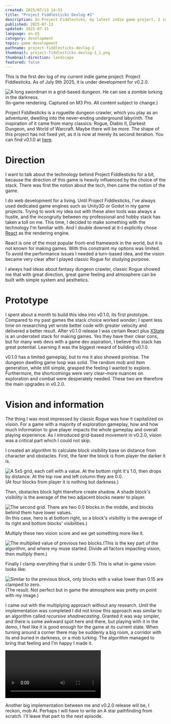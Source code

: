 ```yaml
---
created: 2025/07/13 14:53
title: "Project Fiddlesticks Devlog #1"
description: In Project Fiddlestcks, my latest indie game project, I implemented a vision algorithm, trying to capture the classic Rogue experience.
published: 2025-07-13
updated: 2025-07-15
language: en-US
category: development
topic: game development
pathname: project-fiddlesticks-devlog-1
thumbnail: project-fiddlesticks-devlog-1_1.png
thumbnail-direction: landscape
featured: false
---
```

This is the first dev log of my current indie game project: Project Fiddlesticks. As of July 9th 2025, it is under development for v0.2.0.

![A long swordman in a grid-based dungeon. He can see a zombie lurking in the darkness.](project-fiddlesticks-devlog-1_1.png)(In-game rendering. Captured on M3 Pro. All content subject to change.)

Project Fiddlesticks is a roguelite dungeon crawler, which you play as an adventurer, dwelling into the never-ending underground labyrinth. The inspiration of it came from many classics: Rogue, Diablo II, Darkest Dungeon, and World of Warcraft. Maybe there will be more. The shape of this project has not fixed yet, as it is now at merely its second iteration. You can find v0.1.0 at [here](https://grapegummygames.itch.io/project-fiddlesticks).

# Direction
I want to talk about the technology behind Project Fiddlesticks for a bit, because the direction of this game is heavily influenced by the choice of the stack. There was first the notion about the tech, then came the notion of the game. 

I do web development for a living. Until Project Fiddlesticks, I've always used dedicated game engines such as Unity3D or Godot in my game projects. Trying to work my idea out with these alien tools was always a hustle, and the incongruity between my professional and hobby stack has taken a toll on me. This time, I decided to make something with the technology I'm familiar with. And I double downed at it–I explicitly chose [React](https://react.dev/) as the rendering engine.

React is one of the most popular front-end framework in the world, but it is not known for making games. With this constraint my options was limited. To avoid the performance issues I needed a turn-based idea, and the vision became very clear after I played classic Rogue for studying purpose.

I always had ideas about fantasy dungeon crawler, classic Rogue showed me that with great direction, great game feeling and atmosphere can be built with simple system and aesthetics.

# Prototype
I spent about a month to build this idea into v0.1.0, its first prototype. Compared to my past games the stack choice worked wonder; I spent less time on researching yet wrote better code with greater velocity and delivered a better result. After v0.1.0 release I was certain React plus [XState](https://stately.ai/docs/xstate) is an underrated stack for making games. Yes they have their clear cons, but for many web devs with a game dev aspiration, I believe this stack has great potential. Learning it was the biggest reward of building v0.1.0.

v0.1.0 has a limited gameplay, but to me it also showed promise. The dungeon dwelling game loop was solid. The random mob and item generation, while still simple, grasped the feeling I wanted to explore. Furthermore, the shortcomings were very clear–more nuances on exploration and combat were desperately needed. These two are therefore the main upgrades in v0.2.0.

# Vision and information
The thing I was most impressed by classic Rogue was how it capitalized on *vision*. For a game with a majority of exploration gameplay, how and how much information to give player impacts the whole gameplay and overall playing experience. As I introduced grid-based movement in v0.2.0, vision was a critical part which I could not skip.

I created an algorithm to calculate block visibility base on distance from character and obstacles. First, the farer the block is from player the darker it is.

![A 5x5 grid, each cell with a value. At the bottom right it's 1.0, then drops by distance. At the top row and left column they are 0.0. ](project-fiddlesticks-devlog-1_2.png)(At four blocks from player it is nothing but darkness.)

Then, obstacles block light therefore create shadow. A shade block's visibility is the average of the two adjacent blocks nearer to player.

![The second grid. There are two 0.0 blocks in the middle, and blocks behind them have lower values.](project-fiddlesticks-devlog-1_3.png)(In this case, hero is at bottom right, so a block's visibility is the average of its right and bottom blocks' visibilities.)

Multiply these two vision score and we get something more like it.

![The multiplied value of previous two blocks.](project-fiddlesticks-devlog-1_4.png)(This is the key part of the algorithm, and where my muse started. Divide all factors impacting vision, then multiply them.)

Finally I clamp everything that is under 0.15. This is what in-game vision looks like:

![Similar to the previous block, only blocks with a value lower than 0.15 are clamped to zero.](project-fiddlesticks-devlog-1_5.png)(The result. Not perfect but in game the atmosphere was pretty on point with my image.)

I came out with the multiplying approach without any research. Until the implementation was completed I did not know this approach was similar to an algorithm called *recursive shadowcasting*. Granted it was way simpler, and there is some awkward spot here and there, but playing with it in the demo, I feel like it is good enough for the game at its current state. When turning around a corner there may be suddenly a big room, a corridor with its end buried in darkness, or a mob lurking. The algorithm managed to bring that feeling and I'm happy I made it.

![](project-fiddlesticks-devlog-1_6.mp4)

Another big implementation between me and v0.2.0 release will be, I reckon, mob AI. Perhaps I will have to write an A star pathfinding from scratch. I'll leave that part to the next episode.